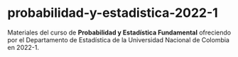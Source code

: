 # probabilidad-y-estadistica-2022-1

Materiales del curso de **Probabilidad y Estadística Fundamental** ofreciendo por el Departamento de Estadística de la Universidad Nacional de Colombia en 2022-1.
